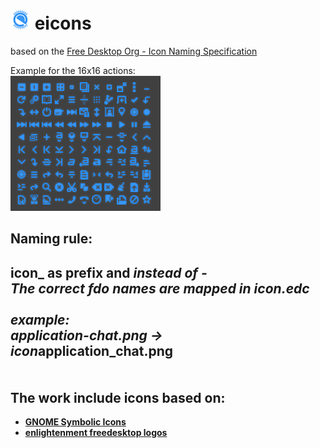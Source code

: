 ![e](https://github.com/wfx/eicons/blob/master/places/32/icon_start_here.png "e") eicons
======
based on the [Free Desktop Org - Icon Naming Specification](http://standards.freedesktop.org/icon-naming-spec/icon-naming-spec-latest.html "standards.freedesktop.org")

Example for the 16x16 actions:<br>
![actions at 16x16](https://github.com/wfx/eicons/blob/master/data/actions_16.png "some actions icon")

Naming rule:
------
<b>icon_<b> as prefix and <b>_<b> instead of -<br>
The correct fdo names are mapped in icon.edc<br>
<br>
example:<br>
    application-chat.png -> <b>icon_<b>application<b>_<b>chat.png<br>
<br>
<br>
The work include icons based on:
-------
*  [GNOME Symbolic Icons](https://github.com/GNOME/gnome-icon-theme-symbolic "github.com")
*  [enlightenment freedesktop logos](http://enlightenment.freedesktop.org/logos.php "enlightenment.freedesktop.org")
